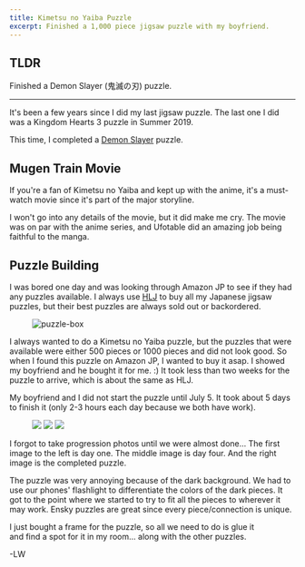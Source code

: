 ```yaml
---
title: Kimetsu no Yaiba Puzzle 
excerpt: Finished a 1,000 piece jigsaw puzzle with my boyfriend.  
---
```


## TLDR

Finished a Demon Slayer (鬼滅の刃) puzzle.

---

It's been a few years since I did my last jigsaw puzzle. The last one I did was
a Kingdom Hearts 3 puzzle in Summer 2019.

This time, I completed a [Demon Slayer](https://en.wikipedia.org/wiki/Demon_Slayer:_Kimetsu_no_Yaiba_the_Movie:_Mugen_Train) puzzle. 

## Mugen Train Movie
If you're a fan of Kimetsu no Yaiba and kept up with the anime, it's a must-watch
movie since it's part of the major storyline.

I won't go into any details of the movie, but it did make me cry. 
The movie was on par with the anime series, and Ufotable did an amazing job
being faithful to the manga. 

## Puzzle Building
I was bored one day and was looking through Amazon JP to see if they had 
any puzzles available. I always use [HLJ](https://www.hlj.com/) to buy all my Japanese jigsaw puzzles,
but their best puzzles are always sold out or backordered. 

<figure style="width: 200px" class="align-right">
  <img src="https://u.cubeupload.com/lilwon/2021070501.jpg" alt="puzzle-box">
</figure>

I always wanted to do a Kimetsu no Yaiba puzzle, but the puzzles that were 
available were either 500 pieces or 1000 pieces and did not look good. 
So when I found this puzzle on Amazon JP, I wanted to buy it asap. I showed 
my boyfriend and he bought it for me. :) It took less than two weeks for the 
puzzle to arrive, which is about the same as HLJ. 

My boyfriend and I did not start the puzzle until July 5. It took about 5 
days to finish it (only 2-3 hours each day because we both have work). 

<figure class="third">
  <img src="https://u.cubeupload.com/lilwon/2021070502.jpg">
  <img src="https://u.cubeupload.com/lilwon/2021070903.jpg">
  <img src="https://u.cubeupload.com/lilwon/2021071004.jpg">
</figure>

I forgot to take progression photos until we were almost done...
The first image to the left is day one. The middle image is day four. And the
right image is the completed puzzle. 

The puzzle was very annoying because of the dark background. We had to use
our phones' flashlight to differentiate the colors of the dark pieces. It 
got to the point where we started to try to fit all the pieces to wherever
it may work. Ensky puzzles are great since every piece/connection is unique. 

I just bought a frame for the puzzle, so all we need to do is glue it  
and find a spot for it in my room... along with the other puzzles.

-LW 